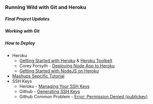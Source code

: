 ### Running Wild with Git and Heroku

##### Final Project Updates

##### Working with Git

##### How to Deploy
* Heroku
  * [Getting Started with Heroku](https://devcenter.heroku.com/articles/quickstart) & [Heroku Toolbelt](https://toolbelt.heroku.com/)
  * Corey Forsyth - [Deploying Node App to Heroku](https://vimeo.com/91210794)
  * [Getting Started with NodeJS on Heroku](https://devcenter.heroku.com/articles/getting-started-with-nodejs)
* [Mashups Sepcific Tutorial](https://github.com/craigprotzel/Mashups/tree/master/Heroku_Node_Deploy)
* SSH Keys
  * Heroku - [Managing Your SSH Keys](https://devcenter.heroku.com/articles/keys)
  * Github - [Generating SSH Keys](https://help.github.com/articles/generating-ssh-keys)
  * Github Common Problem - [Error: Permission Denied (publickey)](https://help.github.com/articles/error-permission-denied-publickey)